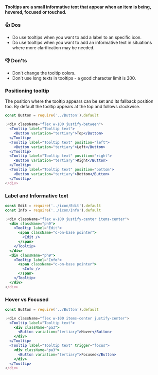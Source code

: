 #### Tooltips are a small informative text that appear when an item is being, hovered, focused or touched.

### 👍 Dos

- Do use tooltips when you want to add a label to an specific icon.
- Do use tooltips when you want to add an informative text in situations where more clarification may be needed.

### 👎 Don'ts

- Don't change the tooltip colors.
- Don't use long texts in tooltips - a good character limit is 200.

### Positioning tooltip

The position where the tooltip appears can be set and its fallback position too. By default the tooltip appears at the top and follows clockwise.

```jsx
const Button = require('../Button').default

;<div className="flex w-100 justify-between">
  <Tooltip label="Tooltip text">
    <Button variation="tertiary">Top</Button>
  </Tooltip>
  <Tooltip label="Tooltip text" position="left">
    <Button variation="tertiary">Left</Button>
  </Tooltip>
  <Tooltip label="Tooltip text" position="right">
    <Button variation="tertiary">Right</Button>
  </Tooltip>
  <Tooltip label="Tooltip text" position="bottom">
    <Button variation="tertiary">Bottom</Button>
  </Tooltip>
</div>
```

### Label and Informative text

```jsx
const Edit = require('../icon/Edit').default
const Info = require('../icon/Info').default

;<div className="flex w-100 justify-center items-center">
  <div className="ph9">
    <Tooltip label="Edit">
      <span className="c-on-base pointer">
        <Edit />
      </span>
    </Tooltip>
  </div>
  <div className="ph9">
    <Tooltip label="Info">
      <span className="c-on-base pointer">
        <Info />
      </span>
    </Tooltip>
  </div>
</div>
```

### Hover vs Focused

```jsx
const Button = require('../Button').default

;<div className="flex w-100 items-center justify-center">
  <Tooltip label="Tooltip text">
    <div className="pa3">
      <Button variation="tertiary">Hover</Button>
    </div>
  </Tooltip>
  <Tooltip label="Tooltip text" trigger="focus">
    <div className="pa3">
      <Button variation="tertiary">Focused</Button>
    </div>
  </Tooltip>
</div>
```
